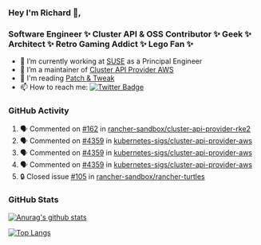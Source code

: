 ### Hey I'm Richard 👋, 

<h3 align="left">Software Engineer ✨ Cluster API & OSS Contributor ✨ Geek ✨ Architect ✨ Retro Gaming Addict ✨ Lego Fan ✨</h3>

- 🔭 I’m currently working at [SUSE](https://www.suse.com/) as a Principal Engineer
- 👯 I’m a maintainer of [Cluster API Provider AWS](https://github.com/kubernetes-sigs/cluster-api-provider-aws)
- 💬 I'm reading [Patch & Tweak](https://bjooks.com/products/patch-tweak-exploring-modular-synthesis)
- 📫 How to reach me: [![Twitter Badge](https://img.shields.io/badge/-@fruit_case-00acee?style=flat&logo=Twitter&logoColor=white)](https://twitter.com/intent/follow?screen_name=fruit_case "Follow on Twitter")

### GitHub Activity 

<!--START_SECTION:activity-->
1. 🗣 Commented on [#162](https://github.com/rancher-sandbox/cluster-api-provider-rke2/issues/162#issuecomment-1723804232) in [rancher-sandbox/cluster-api-provider-rke2](https://github.com/rancher-sandbox/cluster-api-provider-rke2)
2. 🗣 Commented on [#4359](https://github.com/kubernetes-sigs/cluster-api-provider-aws/pull/4359#issuecomment-1723329783) in [kubernetes-sigs/cluster-api-provider-aws](https://github.com/kubernetes-sigs/cluster-api-provider-aws)
3. 🗣 Commented on [#4359](https://github.com/kubernetes-sigs/cluster-api-provider-aws/pull/4359#issuecomment-1723329299) in [kubernetes-sigs/cluster-api-provider-aws](https://github.com/kubernetes-sigs/cluster-api-provider-aws)
4. 🗣 Commented on [#4359](https://github.com/kubernetes-sigs/cluster-api-provider-aws/pull/4359#issuecomment-1723328749) in [kubernetes-sigs/cluster-api-provider-aws](https://github.com/kubernetes-sigs/cluster-api-provider-aws)
5. 🔒 Closed issue [#105](https://github.com/rancher-sandbox/rancher-turtles/issues/105) in [rancher-sandbox/rancher-turtles](https://github.com/rancher-sandbox/rancher-turtles)
<!--END_SECTION:activity-->

### GitHub Stats

[![Anurag's github stats](https://github-readme-stats.vercel.app/api?username=richardcase&count_private=true&show_icons=true)](https://github.com/anuraghazra/github-readme-stats)

[![Top Langs](https://github-readme-stats.vercel.app/api/top-langs/?username=richardcase&hide=html&layout=compact)](https://github.com/anuraghazra/github-readme-stats)
